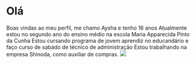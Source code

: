 # Olá
Boas vindas ao meu perfil, me chamo Aysha e tenho 16 anos
Atualmente estou no segundo ano do ensino médio na escola Maria Apparecida Pinto da Cunha
Estou cursando programa de jovem aprendiz no educandário e faço curso de sabádo de técnico de administração
Estou trabalhando na empresa Shinoda, como auxiliar de compras.
![](https://cdn.pixabay.com/animation/2022/10/11/09/05/09-05-26-529_512.gif)

